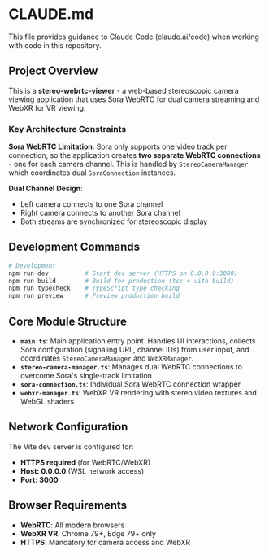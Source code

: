 # CLAUDE.md

This file provides guidance to Claude Code (claude.ai/code) when working with code in this repository.

## Project Overview

This is a **stereo-webrtc-viewer** - a web-based stereoscopic camera viewing application that uses Sora WebRTC for dual camera streaming and WebXR for VR viewing.

### Key Architecture Constraints

**Sora WebRTC Limitation**: Sora only supports one video track per connection, so the application creates **two separate WebRTC connections** - one for each camera channel. This is handled by `StereoCameraManager` which coordinates dual `SoraConnection` instances.

**Dual Channel Design**: 
- Left camera connects to one Sora channel
- Right camera connects to another Sora channel  
- Both streams are synchronized for stereoscopic display

## Development Commands

```bash
# Development
npm run dev          # Start dev server (HTTPS on 0.0.0.0:3000)
npm run build        # Build for production (tsc + vite build)
npm run typecheck    # TypeScript type checking
npm run preview      # Preview production build
```

## Core Module Structure

- **`main.ts`**: Main application entry point. Handles UI interactions, collects Sora configuration (signaling URL, channel IDs) from user input, and coordinates `StereoCameraManager` and `WebXRManager`.
- **`stereo-camera-manager.ts`**: Manages dual WebRTC connections to overcome Sora's single-track limitation
- **`sora-connection.ts`**: Individual Sora WebRTC connection wrapper
- **`webxr-manager.ts`**: WebXR VR rendering with stereo video textures and WebGL shaders

## Network Configuration

The Vite dev server is configured for:
- **HTTPS required** (for WebRTC/WebXR)
- **Host: 0.0.0.0** (WSL network access)
- **Port: 3000**

## Browser Requirements

- **WebRTC**: All modern browsers
- **WebXR VR**: Chrome 79+, Edge 79+ only
- **HTTPS**: Mandatory for camera access and WebXR
